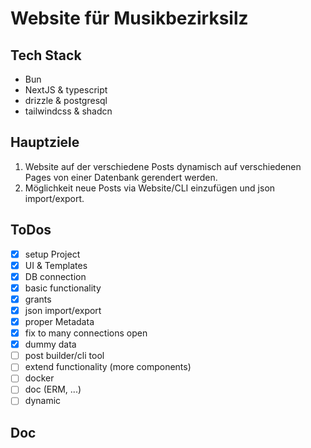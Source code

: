 # Website für Musikbezirksilz

## Tech Stack

- Bun
- NextJS & typescript
- drizzle & postgresql
- tailwindcss & shadcn

## Hauptziele

1. Website auf der verschiedene Posts dynamisch auf verschiedenen Pages von einer Datenbank gerendert werden.
2. Möglichkeit neue Posts via Website/CLI einzufügen und json import/export.

## ToDos

- [x] setup Project
- [x] UI & Templates
- [x] DB connection
- [x] basic functionality
- [x] grants
- [x] json import/export
- [x] proper Metadata 
- [x] fix to many connections open
- [x] dummy data
- [ ] post builder/cli tool
- [ ] extend functionality (more components)
- [ ] docker
- [ ] doc (ERM, ...)
- [ ] dynamic

## Doc
